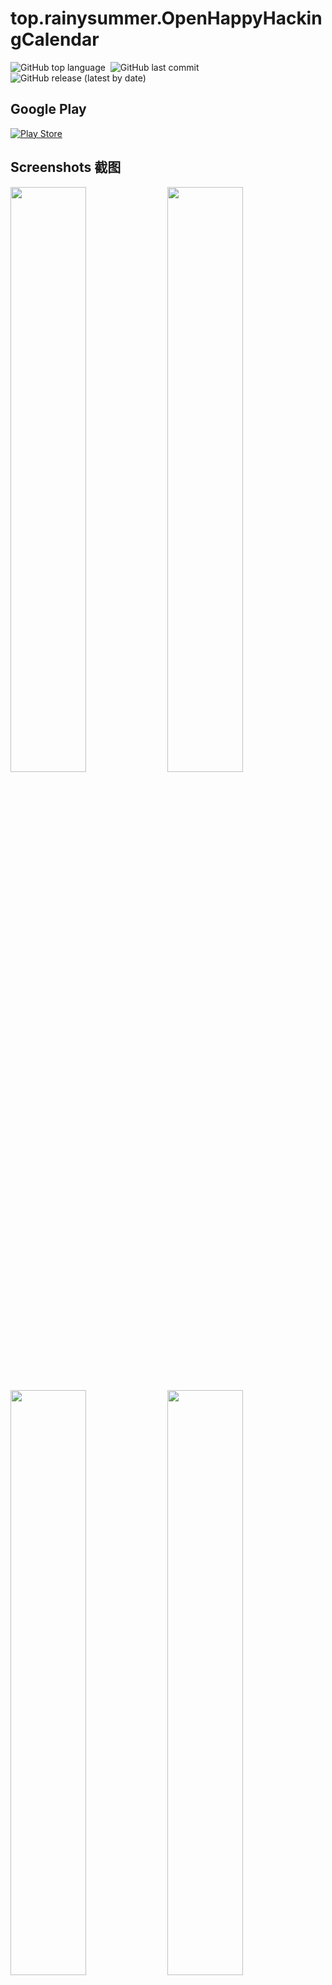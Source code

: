 # top.rainysummer.OpenHappyHackingCalendar

![GitHub top language](https://img.shields.io/github/languages/top/rainysummerluo/Android.OHHC?style=for-the-badge)&nbsp;&nbsp;![GitHub last commit](https://img.shields.io/github/last-commit/rainysummerluo/Android.OHHC?style=for-the-badge)&nbsp;&nbsp;![GitHub release (latest by date)](https://img.shields.io/github/v/release/RainySummerLuo/Android.OHHC?style=for-the-badge)

## Google Play

[![Play Store](https://img.shields.io/badge/play%20store-top.rainysummer.openhappyhackingcalendar-orange?style=for-the-badge&logo=google-play)](https://play.google.com/store/apps/details?id=top.rainysummer.openhappyhackingcalendar)

## Screenshots 截图

<img src="https://i.loli.net/2021/04/04/O7QDvBn4b6ryzcE.jpg" width="49%"/> <img src="https://i.loli.net/2021/04/04/odKNRM9eF4kxJLh.jpg" width="49%"/>

<img src="https://i.loli.net/2021/04/04/mrnRvwHU4di2Xae.jpg" width="49%"/> <img src="https://i.loli.net/2021/04/04/LbyFDNdAz8qasmt.jpg" width="49%"/>
 
## Notice

使用的第三方库如下：

1. com.xhinliang:LunarCalendar

    XhinLiang/LunarCalendar，Apache License 2.0，https://github.com/XhinLiang/LunarCalendar/blob/master/LICENSE

2. thereisnospon.codeview:codeview

    Thereisnospon/CodeView, No License, https://github.com/Thereisnospon/CodeView

